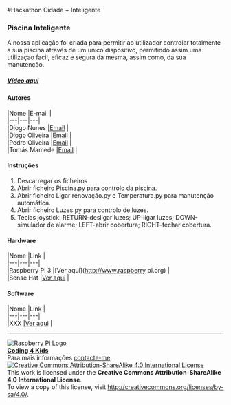 #Hackathon Cidade + Inteligente  

### Piscina Inteligente  

A nossa aplicação foi criada para permitir ao utilizador controlar totalmente a sua piscina através de um unico dispositivo, permitindo assim uma utilizaçao facil, eficaz e segura da mesma, assim como, da sua manutenção.

##### [Vídeo aqui](Demo/piscinainteligente.mov?raw=true)  

#### Autores  

|Nome  |E-mail  |  
|---|---|---|    
|Diogo Nunes  |[Email](mailto:alex.diogo13@hotmail.com)  |  
|Diogo Oliveira  |[Email](mailto:diogo.joao.1999@gmail.com)  |  
|Pedro Oliveira  |[Email](mailto:pedro_naldinho@hotmail.com)  |  
|Tomás Mamede  |[Email](mailto:tomas.sant.mamede@hotmail.com)  |  

#### Instruções

1. Descarregar os ficheiros
2. Abrir ficheiro Piscina.py para controlo da piscina.
3. Abrir ficheiro Ligar renovação.py e Temperatura.py para manutenção automática.
4. Abrir ficheiro Luzes.py para controlo de luzes.
5. Teclas joystick: RETURN-desligar luzes; UP-ligar luzes; DOWN-simulador de alarme; LEFT-abrir cobertura; RIGHT-fechar cobertura.


#### Hardware  

|Nome  |Link  |  
|---|---|---|    
|Raspberry Pi 3  |[Ver aqui](http://www.raspberry pi.org)    |  
|Sense Hat  |[Ver aqui](https://www.raspberrypi.org/products/sense-hat/)    |  

#### Software  

|Nome  |Link  |  
|---|---|---|    
|XXX  |[Ver aqui](http://www.xxx.yyy)  |  


***  
[![Raspberry Pi Logo](https://upload.wikimedia.org/wikipedia/en/thumb/c/cb/Raspberry_Pi_Logo.svg/50px-Raspberry_Pi_Logo.svg.png)](http://raspberrypi.org)   
[**Coding 4 Kids**](http://coding4kids.github.io/coding4kids/)  
Para mais informações [contacte-me](mailto:nunofilipesantos@gmail.com).  
[![Creative Commons Attribution-ShareAlike 4.0 International License](https://licensebuttons.net/l/by-sa/4.0/88x31.png)](http://creativecommons.org/licenses/by-sa/4.0/)  
This work is licensed under the **Creative Commons Attribution-ShareAlike 4.0 International License**.  
To view a copy of this license, visit http://creativecommons.org/licenses/by-sa/4.0/.  
